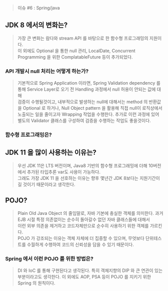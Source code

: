 > 이슈 #6 : Spring/java

## JDK 8 에서의 변화는?
> 가장 큰 변화는 람다와 stream API 를 바탕으로 한 함수형 프로그래밍의 지원이다.  
> 이 외에도 Optional 을 통한 null 관리, LocalDate, Concurrent Programming 을 위한 ComplatableFuture 등이 추가되었다.

### API 개발시 null 처리는 어떻게 하는가?
> 기본적으로 Spring Application 이라면, Spring Validation dependency 를 통해 Service Layer로 오기 전 Handling 과정에서 null 허용이 안되는 값에 대해  
> 검증이 수행될것이고, 내부적으로 발생하는 null에 대해서는 method 의 반환값을 Optional 로 하거나, Null Object pattern 을 활용해 직접 null이 로직상에서  
> 노출되는 일을 줄이고자 Wrapping 작업을 수행한다. 추가로 이런 과정에 있어 별도의 Validator 클래스를 구성하여 검증을 수행하는 작업도 좋을것이다.  


### 함수형 프로그래밍은?

## JDK 11 을 많이 사용하는 이유는?
> 우선 JDK 11은 LTS 버전이며, Java8 기반의 함수형 프로그래밍에 더해 10버전에서 추가된 타입추론 var도 사용이 가능하다.  
> 그래도 가장 JDK 11 을 선호하는 이유는 향후 몇년간 JDK 8보다는 지원기간이 길 것이기 때문이라고 생각한다.

## POJO?
> Plain Old Java Object 의 줄임말로, 자바 기본에 충실한 객체를 의미한다. 과거 EJB 시절 특정 의존없이는 순수히 돌아갈수 없던 자바 클래스들에 대해서  
> 이런 외부 의존을 제거하고 코드자체만으로 순수히 사용하기 위한 객체를 가르킨다.  
> POJO 가 강조되는 이유는 객체 자체에 더 집중할 수 있으며, 무엇보다 단위테스트를 수월하게 수행하여 코드의 신뢰성을 담을 수 있기 때문이다.  

### Spring 에서 이런 POJO 를 위한 방법은?
> DI 와 IoC 를 통해 구현된다고 생각된다. 특히 객체지향의 DIP 와 큰 연관이 있는 부분이라고도 생각한다. 
> 이 외에도 AOP, PSA 등이 POJO 를 지키기 위한 Spring 의 원칙이다.

